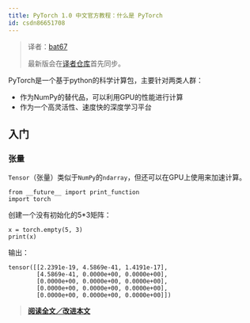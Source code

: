 ```yaml
---
title: PyTorch 1.0 中文官方教程：什么是 PyTorch
id: csdn86651708
---
```


> 译者：[bat67](https://github.com/bat67)
> 
> 最新版会在[译者仓库](https://github.com/bat67/Deep-Learning-with-PyTorch-A-60-Minute-Blitz-cn)首先同步。

PyTorch是一个基于python的科学计算包，主要针对两类人群：

*   作为NumPy的替代品，可以利用GPU的性能进行计算
*   作为一个高灵活性、速度快的深度学习平台

## 入门

### 张量

`Tensor`（张量）类似于`NumPy`的`ndarray`，但还可以在GPU上使用来加速计算。

```
from __future__ import print_function
import torch 
```

创建一个没有初始化的5*3矩阵：

```
x = torch.empty(5, 3)
print(x) 
```

输出：

```
tensor([[2.2391e-19, 4.5869e-41, 1.4191e-17],
        [4.5869e-41, 0.0000e+00, 0.0000e+00],
        [0.0000e+00, 0.0000e+00, 0.0000e+00],
        [0.0000e+00, 0.0000e+00, 0.0000e+00],
        [0.0000e+00, 0.0000e+00, 0.0000e+00]]) 
```

> [**阅读全文／改进本文**](https://github.com/apachecn/pytorch-doc-zh/blob/master/docs/1.0/blitz_tensor_tutorial.md)